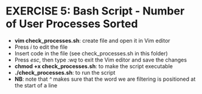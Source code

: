# EXERCISE 5: Bash Script - Number of User Processes Sorted

- __vim check_processes.sh__: create file and open it in Vim editor
- Press _i_ to edit the file
- Insert code in the file (see check_processes.sh in this folder)
- Press _esc_, then type _:wq_ to exit the Vim editor and save the changes
- __chmod +x check_processes.sh__: to make the script executable
- __./check_processes.sh__: to run the script
- __NB__: note that _^_ makes sure that the word we are filtering is positioned at the start of a line
